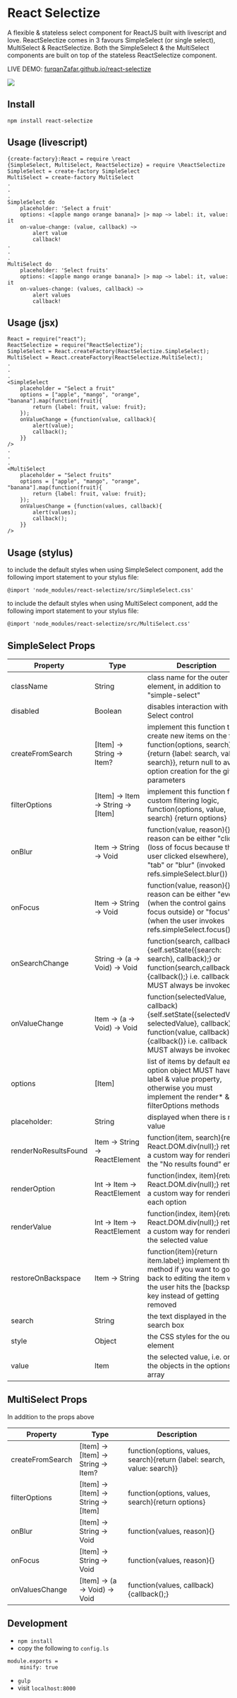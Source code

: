 # React Selectize
A flexible & stateless select component for ReactJS built with livescript and love. 
ReactSelectize comes in 3 favours SimpleSelect (or single select), MultiSelect & ReactSelectize. Both the SimpleSelect & the MultiSelect components are built on top of the stateless ReactSelectize component.

LIVE DEMO: [furqanZafar.github.io/react-selectize](http://furqanZafar.github.io/react-selectize/)

[![](http://i.imgur.com/nk2BSGp.gif)](http://furqanZafar.github.io/react-selectize/)

## Install

`npm install react-selectize`

## Usage (livescript)

```
{create-factory}:React = require \react
{SimpleSelect, MultiSelect, ReactSelectize} = require \ReactSelectize
SimpleSelect = create-factory SimpleSelect
MultiSelect = create-factory MultiSelect
.
.
.
SimpleSelect do     
    placeholder: 'Select a fruit'
    options: <[apple mango orange banana]> |> map ~> label: it, value: it
    on-value-change: (value, callback) ~>
        alert value
        callback!
.
.
.
MultiSelect do
    placeholder: 'Select fruits'
    options: <[apple mango orange banana]> |> map ~> label: it, value: it
    on-values-change: (values, callback) ~>
        alert values
        callback!
```

## Usage (jsx)

```
React = require("react");
ReactSelectize = require("ReactSelectize");
SimpleSelect = React.createFactory(ReactSelectize.SimpleSelect);
MultiSelect = React.createFactory(ReactSelectize.MultiSelect);
.
.
.
<SimpleSelect
    placeholder = "Select a fruit"
    options = ["apple", "mango", "orange", "banana"].map(function(fruit){
        return {label: fruit, value: fruit};
    });
    onValueChange = {function(value, callback){
        alert(value);
        callback();
    }}
/>
.
.
.
<MultiSelect
    placeholder = "Select fruits"
    options = ["apple", "mango", "orange", "banana"].map(function(fruit){
        return {label: fruit, value: fruit};
    });
    onValuesChange = {function(values, callback){
        alert(values);
        callback();
    }}
/>
```

## Usage (stylus)
to include the default styles when using SimpleSelect component, add the following import statement to your stylus file:

`@import 'node_modules/react-selectize/src/SimpleSelect.css'`

to include the default styles when using MultiSelect component, add the following import statement to your stylus file:

`@import 'node_modules/react-selectize/src/MultiSelect.css'`

## SimpleSelect Props

|    Property                |   Type                             |   Description|
|----------------------------|------------------------------------|--------------------------------|
|    className               | String                             | class name for the outer element, in addition to "simple-select"|
|    disabled                | Boolean                            | disables interaction with the Select control|
|    createFromSearch        | [Item] -> String -> Item?          | implement this function to create new items on the fly, function(options, search){return {label: search, value: search}}, return null to avoid option creation for the given parameters|
|    filterOptions           | [Item] -> Item -> String -> [Item] | implement this function for custom filtering logic, function(options, value, search) {return options}|
|    onBlur                  | Item -> String -> Void             | function(value, reason){} reason can be either "click" (loss of focus because the user clicked elsewhere), "tab" or "blur" (invoked refs.simpleSelect.blur())|
|    onFocus                 | Item -> String -> Void             | function(value, reason){} reason can be either "event" (when the control gains focus outside) or "focus" (when the user invokes refs.simpleSelect.focus())|
|    onSearchChange          | String -> (a -> Void) -> Void      | function(search, callback){self.setState({search: search}, callback);} or function(search,callback){callback();} i.e. callback MUST always be invoked|
|    onValueChange           | Item -> (a -> Void) -> Void        | function(selectedValue, callback){self.setState({selectedValue: selectedValue}, callback)} or function(value, callback){callback()} i.e. callback MUST always be invoked|
|    options                 | [Item]                             | list of items by default each option object MUST have label & value property, otherwise you must implement the render* & filterOptions methods|
|    placeholder:            | String                             | displayed when there is no value|
|    renderNoResultsFound    | Item -> String -> ReactElement     | function(item, search){return React.DOM.div(null);} returns a custom way for rendering the "No results found" error|
|    renderOption            | Int -> Item -> ReactElement        | function(index, item){return React.DOM.div(null);} returns a custom way for rendering each option|
|    renderValue             | Int -> Item -> ReactElement        | function(index, item){return React.DOM.div(null);} returns a custom way for rendering the selected value|
|    restoreOnBackspace      | Item -> String                     | function(item){return item.label;} implement this method if you want to go back to editing the item when the user hits the [backspace] key instead of getting removed|
|    search                  | String                             | the text displayed in the search box|
|    style                   | Object                             | the CSS styles for the outer element|
|    value                   | Item                               | the selected value, i.e. one of the objects in the options array|

## MultiSelect Props
In addition to the props above

|    Property                |   Type                               |   Description|
|--------------------------- |--------------------------------------|---------------------------------|
|    createFromSearch        | [Item] -> [Item] -> String -> Item?  | function(options, values, search){return {label: search, value: search}}|
|    filterOptions           | [Item] -> [Item] -> String -> [Item] | function(options, values, search){return options}|
|    onBlur                  | [Item] -> String -> Void             | function(values, reason){}|
|    onFocus                 | [Item] -> String -> Void             | function(values, reason){}|
|    onValuesChange          | [Item] -> (a -> Void) -> Void        | function(values, callback){callback();}|

## Development

* `npm install`
* copy the following to `config.ls`
```
module.exports = 
    minify: true
```
* `gulp`
* visit `localhost:8000`

